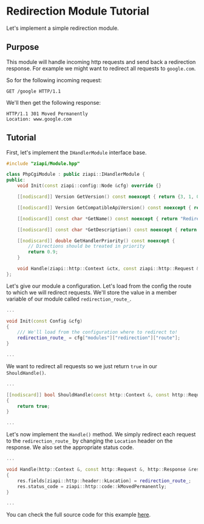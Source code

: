 # Redirection Module Tutorial

Let's implement a simple redirection module.

## Purpose

This module will handle incoming http requests and send back a redirection response.
For example we might want to redirect all requests to `google.com`.

So for the following incoming request:
```
GET /google HTTP/1.1
```

We'll then get the following response:
```
HTTP/1.1 301 Moved Permanently
Location: www.google.com
``` 

## Tutorial

First, let's implement the `IHandlerModule` interface base.

```c++
#include "ziapi/Module.hpp"

class PhpCgiModule : public ziapi::IHandlerModule {
public:
    void Init(const ziapi::config::Node &cfg) override {}

    [[nodiscard]] Version GetVersion() const noexcept { return {3, 1, 0}; }

    [[nodiscard]] Version GetCompatibleApiVersion() const noexcept { return {3, 1, 0}; }

    [[nodiscard]] const char *GetName() const noexcept { return "Redirection Module"; }

    [[nodiscard]] const char *GetDescription() const noexcept { return "Redirects the request to another location."; }

    [[nodiscard]] double GetHandlerPriority() const noexcept { 
        // Directions should be treated in priority
        return 0.9; 
    }

    void Handle(ziapi::http::Context &ctx, const ziapi::http::Request &req, ziapi::http::Response &res) override {}
};
```

Let's give our module a configuration.
Let's load from the config the route to which we will redirect requests. We'll store the value in a member variable of our module called `redirection_route_`.

```c++
...

void Init(const Config &cfg)
{
    /// We'll load from the configuration where to redirect to!
    redirection_route_ = cfg["modules"]["redirection"]["route"];
}

...
```

We want to redirect all requests so we just return `true` in our `ShouldHandle()`.

```cpp
...

[[nodiscard]] bool ShouldHandle(const http::Context &, const http::Request &req) const
{
    return true;
}

...
```

Let's now implement the `Handle()` method. We simply redirect each request to the `redirection_route_` by changing the `Location` header on the response. We also set the appropriate status code.

```c++
...

void Handle(http::Context &, const http::Request &, http::Response &res)
{
    res.fields[ziapi::http::header::kLocation] = redirection_route_;
    res.status_code = ziapi::http::code::kMovedPermanently;
}

...
```

You can check the full source code for this example [here](/examples/modules/redirection/Module.hpp).
